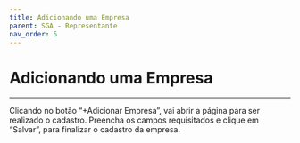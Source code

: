 ```yaml
---
title: Adicionando uma Empresa
parent: SGA - Representante
nav_order: 5
---
```


# Adicionando uma Empresa
---

 Clicando no botão “+Adicionar Empresa”, vai abrir a página para ser realizado o cadastro. Preencha os campos requisitados e clique em “Salvar”, para finalizar o cadastro da empresa.

